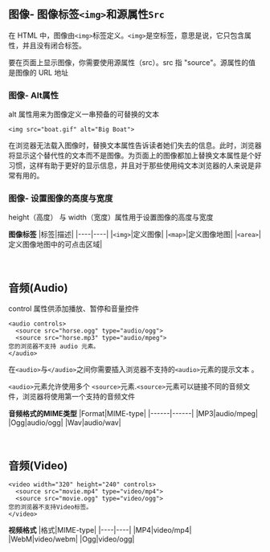 ## 图像- 图像标签`<img>`和源属性`Src`
在 HTML 中，图像由`<img>`标签定义。`<img>`是空标签，意思是说，它只包含属性，并且没有闭合标签。

要在页面上显示图像，你需要使用源属性（src）。src 指 "source"。源属性的值是图像的 URL 地址
### 图像- Alt属性
alt 属性用来为图像定义一串预备的可替换的文本

`<img src="boat.gif" alt="Big Boat">`

在浏览器无法载入图像时，替换文本属性告诉读者她们失去的信息。此时，浏览器将显示这个替代性的文本而不是图像。为页面上的图像都加上替换文本属性是个好习惯，这样有助于更好的显示信息，并且对于那些使用纯文本浏览器的人来说是非常有用的。
### 图像- 设置图像的高度与宽度
height（高度） 与 width（宽度）属性用于设置图像的高度与宽度

**图像标签**
|标签|描述|
|----|----|
|`<img>`|定义图像|
|`<map>`|定义图像地图|
|`<area>`|定义图像地图中的可点击区域|

<br>

## 音频(Audio)
control 属性供添加播放、暂停和音量控件
```
<audio controls>
  <source src="horse.ogg" type="audio/ogg">
  <source src="horse.mp3" type="audio/mpeg">
您的浏览器不支持 audio 元素。
</audio>
```
在`<audio>`与`</audio>`之间你需要插入浏览器不支持的`<audio>`元素的提示文本 。

`<audio>`元素允许使用多个 `<source>`元素.`<source>`元素可以链接不同的音频文件，浏览器将使用第一个支持的音频文件

**音频格式的MIME类型**
|Format|MIME-type|
|------|------|
|MP3|audio/mpeg|
|Ogg|audio/ogg|
|Wav|audio/wav|

<br>

## 音频(Video)
```
<video width="320" height="240" controls>
  <source src="movie.mp4" type="video/mp4">
  <source src="movie.ogg" type="video/ogg">
您的浏览器不支持Video标签。
</video>
```
**视频格式**
|格式|MIME-type|
|----|----|
|MP4|video/mp4|
|WebM|video/webm|
|Ogg|video/ogg|